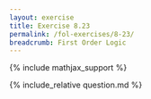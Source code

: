 ```yaml
---
layout: exercise
title: Exercise 8.23
permalink: /fol-exercises/8-23/
breadcrumb: First Order Logic
---
```


{% include mathjax_support %}

<div><i class="arrow-up" data-chapter="fol-exercises" data-exercise="ex_23" data-rating="0"></i></div>
{% include_relative question.md %}

